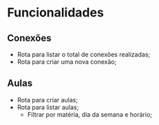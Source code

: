 # Funcionalidades

## Conexões

- Rota para listar o total de conexões realizadas;
- Rota para criar uma nova conexão;

## Aulas
- Rota para criar aulas;
- Rota para listar aulas;
  - Filtrar por matéria, dia da semana e horário;
